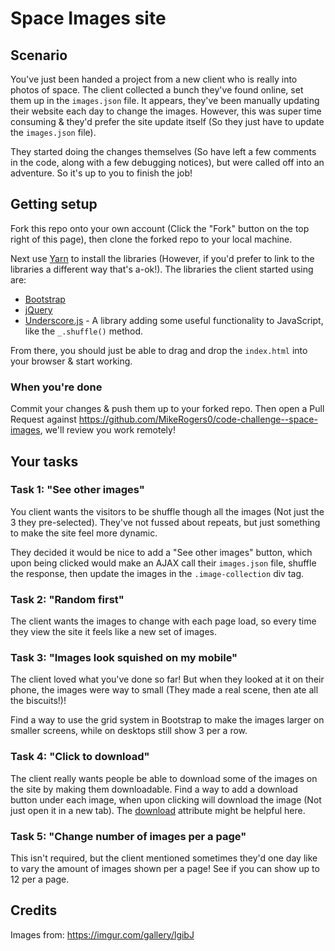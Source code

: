 # Space Images site

## Scenario

You've just been handed a project from a new client who is really into photos of space. The client collected a bunch they've found online, set them up in the `images.json` file. It appears, they've been manually updating their website each day to change the images. However, this was super time consuming & they'd prefer the site update itself (So they just have to update the `images.json` file).

They started doing the changes themselves (So have left a few comments in the code, along with a few debugging notices), but were called off into an adventure. So it's up to you to finish the job! 

## Getting setup

Fork this repo onto your own account (Click the "Fork" button on the top right of this page), then clone the forked repo to your local machine.

Next use [Yarn](https://yarnpkg.com/en/docs/install) to install the libraries (However, if you'd prefer to link to the libraries a different way that's a-ok!). The libraries the client started using are:

 - [Bootstrap](https://getbootstrap.com/docs/4.2/getting-started/introduction/)
 - [jQuery](https://api.jquery.com/)
 - [Underscore.js](https://underscorejs.org/) - A library adding some useful functionality to JavaScript, like the `_.shuffle()` method.

From there, you should just be able to drag and drop the `index.html` into your browser & start working.

### When you're done

Commit your changes & push them up to your forked repo. Then open a Pull Request against https://github.com/MikeRogers0/code-challenge--space-images, we'll review you work remotely!

## Your tasks

### Task 1: "See other images"

You client wants the visitors to be shuffle though all the images (Not just the 3 they pre-selected). They've not fussed about repeats, but just something to make the site feel more dynamic. 

They decided it would be nice to add a "See other images" button, which upon being clicked would make an AJAX call their `images.json` file, shuffle the response, then update the images in the `.image-collection` div tag.

### Task 2: "Random first"

The client wants the images to change with each page load, so every time they view the site it feels like a new set of images. 

### Task 3: "Images look squished on my mobile"

The client loved what you've done so far! But when they looked at it on their phone, the images were way to small (They made a real scene, then ate all the biscuits!)!

Find a way to use the grid system in Bootstrap to make the images larger on smaller screens, while on desktops still show 3 per a row.

### Task 4: "Click to download"

The client really wants people be able to download some of the images on the site by making them downloadable. Find a way to add a download button under each image, when upon clicking will download the image (Not just open it in a new tab). The [download](https://developer.mozilla.org/en-US/docs/Web/HTML/Element/a#Attributes) attribute might be helpful here.

### Task 5: "Change number of images per a page"

This isn't required, but the client mentioned sometimes they'd one day like to vary the amount of images shown per a page! See if you can show up to 12 per a page.

## Credits

Images from: https://imgur.com/gallery/lgibJ
